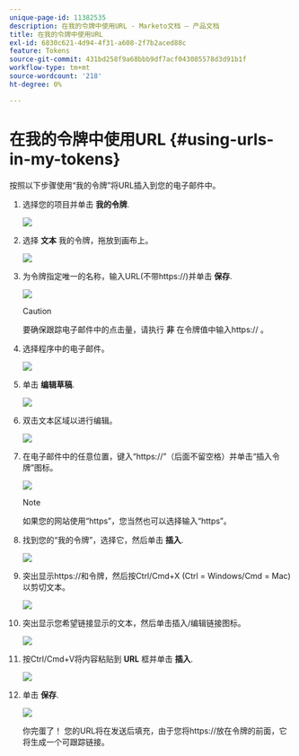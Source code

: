 ```yaml
---
unique-page-id: 11382535
description: 在我的令牌中使用URL - Marketo文档 — 产品文档
title: 在我的令牌中使用URL
exl-id: 6830c621-4d94-4f31-a608-2f7b2aced88c
feature: Tokens
source-git-commit: 431bd258f9a68bbb9df7acf043085578d3d91b1f
workflow-type: tm+mt
source-wordcount: '218'
ht-degree: 0%

---
```


# 在我的令牌中使用URL {#using-urls-in-my-tokens}

按照以下步骤使用“我的令牌”将URL插入到您的电子邮件中。

1. 选择您的项目并单击 **我的令牌**.

   ![](assets/one-4.png)

1. 选择 **文本** 我的令牌，拖放到画布上。

   ![](assets/two-4.png)

1. 为令牌指定唯一的名称，输入URL(不带https://)并单击 **保存**.

   ![](assets/three-4.png)

   >[!CAUTION]
   >
   >要确保跟踪电子邮件中的点击量，请执行 **非** 在令牌值中输入https:// 。

1. 选择程序中的电子邮件。

   ![](assets/four-3.png)

1. 单击 **编辑草稿**.

   ![](assets/five-3.png)

1. 双击文本区域以进行编辑。

   ![](assets/six-1.png)

1. 在电子邮件中的任意位置，键入“https://”（后面不留空格）并单击“插入令牌”图标。

   ![](assets/seven.png)

   >[!NOTE]
   >
   >如果您的网站使用“https”，您当然也可以选择输入“https”。

1. 找到您的“我的令牌”，选择它，然后单击 **插入**.

   ![](assets/eight.png)

1. 突出显示https://和令牌，然后按Ctrl/Cmd+X (Ctrl = Windows/Cmd = Mac)以剪切文本。

   ![](assets/nine.png)

1. 突出显示您希望链接显示的文本，然后单击插入/编辑链接图标。

   ![](assets/ten.png)

1. 按Ctrl/Cmd+V将内容粘贴到 **URL** 框并单击 **插入**.

   ![](assets/eleven.png)

1. 单击 **保存**.

   ![](assets/twelve.png)

   你完蛋了！ 您的URL将在发送后填充，由于您将https://放在令牌的前面，它将生成一个可跟踪链接。
